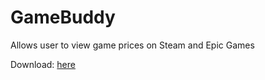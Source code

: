 # GameBuddy
Allows user to view game prices on Steam and Epic Games

Download: [here](https://github.com/MilosPetrovic4/GameBuddy/releases/)

